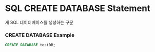 ﻿# SQL CREATE DATABASE Statement

새 SQL 데이터베이스를 생성하는 구문

### CREATE DATABASE Example
```sql
CREATE DATABASE testDB;
```
